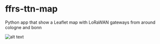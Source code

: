 # ffrs-ttn-map
Python app that show a Leaflet map with LoRaWAN gateways from around cologne and bonn

![alt text](https://github.com/kamkalian/ffrs-ttn-map/blob/master/Screenshot_2020-07-04%20FFRS-TTN-Map.png)
